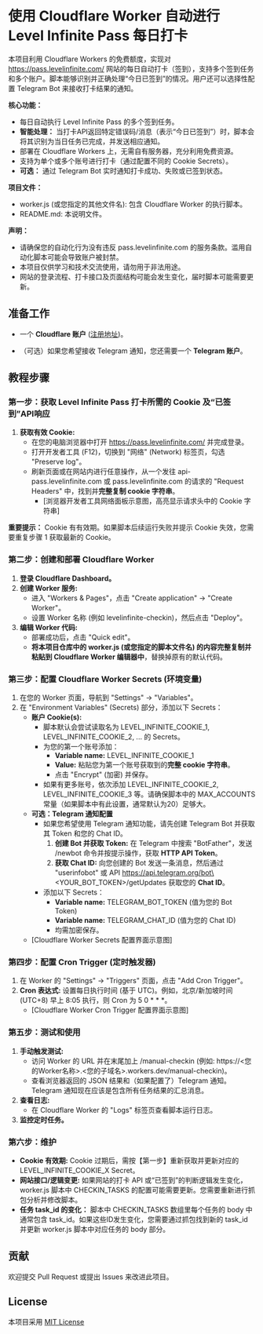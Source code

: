 # **使用 Cloudflare Worker 自动进行 Level Infinite Pass 每日打卡**

本项目利用 Cloudflare Workers 的免费额度，实现对 https://pass.levelinfinite.com/ 网站的每日自动打卡（签到），支持多个签到任务和多个账户。脚本能够识别并正确处理“今日已签到”的情况。用户还可以选择性配置 Telegram Bot 来接收打卡结果的通知。

**核心功能：**

* 每日自动执行 Level Infinite Pass 的多个签到任务。  
* **智能处理：** 当打卡API返回特定错误码/消息（表示“今日已签到”）时，脚本会将其识别为当日任务已完成，并发送相应通知。  
* 部署在 Cloudflare Workers 上，无需自有服务器，充分利用免费资源。  
* 支持为单个或多个账号进行打卡（通过配置不同的 Cookie Secrets）。  
* **可选：** 通过 Telegram Bot 实时通知打卡成功、失败或已签到状态。

**项目文件：**

* worker.js (或您指定的其他文件名): 包含 Cloudflare Worker 的执行脚本。  
* README.md: 本说明文件。

**声明：**

* 请确保您的自动化行为没有违反 pass.levelinfinite.com 的服务条款。滥用自动化脚本可能会导致账户被封禁。  
* 本项目仅供学习和技术交流使用，请勿用于非法用途。  
* 网站的登录流程、打卡接口及页面结构可能会发生变化，届时脚本可能需要更新。

## **准备工作**

* 一个 **Cloudflare 账户** ([注册地址](https://dash.cloudflare.com/sign-up))。  

* （可选）如果您希望接收 Telegram 通知，您还需要一个 **Telegram 账户**。

## **教程步骤**

### **第一步：获取 Level Infinite Pass 打卡所需的 Cookie 及“已签到”API响应**

1. **获取有效 Cookie:**  
   * 在您的电脑浏览器中打开 https://pass.levelinfinite.com/ 并完成登录。  
   * 打开开发者工具 (F12)，切换到 "网络" (Network) 标签页，勾选 "Preserve log"。  
   * 刷新页面或在网站内进行任意操作，从一个发往 api-pass.levelinfinite.com 或 pass.levelinfinite.com 的请求的 "Request Headers" 中，找到并**完整复制 cookie 字符串**。  
     * \[浏览器开发者工具网络面板示意图，高亮显示请求头中的 Cookie 字符串\]  

**重要提示：** Cookie 有有效期。如果脚本后续运行失败并提示 Cookie 失效，您需要重复步骤 1 获取最新的 Cookie。

### **第二步：创建和部署 Cloudflare Worker**

1. **登录 Cloudflare Dashboard。**  
2. **创建 Worker 服务:**  
   * 进入 "Workers & Pages"，点击 "Create application" \-\> "Create Worker"。  
   * 设置 Worker 名称 (例如 levelinfinite-checkin)，然后点击 "Deploy"。  
3. **编辑 Worker 代码:**  
   * 部署成功后，点击 "Quick edit"。  
   * **将本项目仓库中的 worker.js (或您指定的脚本文件名) 的内容完整复制并粘贴到 Cloudflare Worker 编辑器中**，替换掉原有的默认代码。  

### **第三步：配置 Cloudflare Worker Secrets (环境变量)**

1. 在您的 Worker 页面，导航到 "Settings" \-\> "Variables"。  
2. 在 "Environment Variables" (Secrets) 部分，添加以下 Secrets：  
   * **账户 Cookie(s):**  
     * 脚本默认会尝试读取名为 LEVEL\_INFINITE\_COOKIE\_1, LEVEL\_INFINITE\_COOKIE\_2, ... 的 Secrets。  
     * 为您的第一个账号添加：  
       * **Variable name:** LEVEL\_INFINITE\_COOKIE\_1  
       * **Value:** 粘贴您为第一个账号获取到的**完整 cookie 字符串**。  
       * 点击 "Encrypt" (加密) 并保存。  
     * 如果有更多账号，依次添加 LEVEL\_INFINITE\_COOKIE\_2, LEVEL\_INFINITE\_COOKIE\_3 等。请确保脚本中的 MAX\_ACCOUNTS 常量（如果脚本中有此设置，通常默认为20）足够大。  
   * **可选：Telegram 通知配置**  
     * 如果您希望使用 Telegram 通知功能，请先创建 Telegram Bot 并获取其 Token 和您的 Chat ID。  
       1. **创建 Bot 并获取 Token:** 在 Telegram 中搜索 "BotFather"，发送 /newbot 命令并按提示操作，获取 **HTTP API Token**。  
       2. **获取 Chat ID:** 向您创建的 Bot 发送一条消息，然后通过 "userinfobot" 或 API https://api.telegram.org/bot\<YOUR\_BOT\_TOKEN\>/getUpdates 获取您的 **Chat ID**。  
     * 添加以下 Secrets：  
       * **Variable name:** TELEGRAM\_BOT\_TOKEN (值为您的 Bot Token)  
       * **Variable name:** TELEGRAM\_CHAT\_ID (值为您的 Chat ID)  
       * 均需加密保存。  
   * \[Cloudflare Worker Secrets 配置界面示意图\]

### **第四步：配置 Cron Trigger (定时触发器)**

1. 在 Worker 的 "Settings" \-\> "Triggers" 页面，点击 "Add Cron Trigger"。  
2. **Cron 表达式:** 设置每日执行时间 (基于 UTC)。例如，北京/新加坡时间 (UTC+8) 早上 8:05 执行，则 Cron 为 5 0 \* \* \*。  
   * \[Cloudflare Worker Cron Trigger 配置界面示意图\]

### **第五步：测试和使用**

1. **手动触发测试:**  
   * 访问 Worker 的 URL 并在末尾加上 /manual-checkin (例如: https://\<您的Worker名称\>.\<您的子域名\>.workers.dev/manual-checkin)。  
   * 查看浏览器返回的 JSON 结果和（如果配置了）Telegram 通知。Telegram 通知现在应该是包含所有任务结果的汇总消息。  
2. **查看日志:**  
   * 在 Cloudflare Worker 的 "Logs" 标签页查看脚本运行日志。  
3. **监控定时任务。**

### **第六步：维护**

* **Cookie 有效期:** Cookie 过期后，需按【第一步】重新获取并更新对应的 LEVEL\_INFINITE\_COOKIE\_X Secret。  
* **网站接口/逻辑变更:** 如果网站的打卡 API 或“已签到”的判断逻辑发生变化，worker.js 脚本中 CHECKIN\_TASKS 的配置可能需要更新。您需要重新进行抓包分析并修改脚本。  
* **任务 task\_id 的变化：** 脚本中 CHECKIN\_TASKS 数组里每个任务的 body 中通常包含 task\_id。如果这些ID发生变化，您需要通过抓包找到新的 task\_id 并更新 worker.js 脚本中对应任务的 body 部分。

## **贡献**

欢迎提交 Pull Request 或提出 Issues 来改进此项目。

## **License**

本项目采用 [MIT License](http://docs.google.com/LICENSE.md) 

